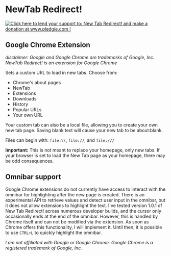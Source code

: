 # NewTab Redirect!

<a href='http://www.pledgie.com/campaigns/15715'><img alt='Click here to lend your support to: New Tab Redirect! and make a donation at www.pledgie.com !' src='http://www.pledgie.com/campaigns/15715.png?skin_name=chrome' border='0' /></a>

## Google Chrome Extension
_disclaimer: Google and Google Chrome are trademarks of Google, Inc. NewTab Redirect! is an extension for Google Chrome_

Sets a custom URL to load in new tabs.  Choose from:
 *  Chrome's about pages
 *  NewTab
 *  Extensions
 *  Downloads
 *  History
 *  Popular URLs
 *  Your own URL
 
Your custom tab can also be a local file, allowing you to create your own new tab page. Saving blank text will cause your new tab to be about:blank.

Files can begin with: `file:\\`, `file://`, and `file:///`

**Important:** 
This is not meant to replace your homepage, only new tabs.  If your browser is set to load the New Tab page as your homepage, there may be odd consequences.


## Omnibar support
Google Chrome extensions do not currently have access to interact with the omnibar for highlighting after the new page is created.  There is an experimental API to retrieve values and detect user input in the omnibar, but it does not allow extensions to highlight the text.  I've tested version 1.0.1 of New Tab Redirect! across numerous developer builds, and the cursor only occasionally ends at the end of the omnibar.  However, this is handled by Chrome itself and can not be modified via the extension.  As soon as Chrome offers this functionality, I will implement it.  Until then, it is possible to use `CTRL+L` to quickly highlight the omnibar.

_I am not affiliated with Google or Google Chrome.
Google Chrome is a registered trademark of Google, Inc._


